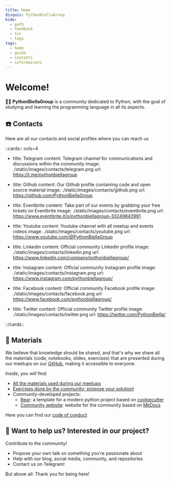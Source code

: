 ```yaml
---
title: Home
disquis: PythonBiellaGroup
hide:
  - path
  - feedback
  - toc
  - tags
tags:
  - home
  - guida
  - contatti
  - informazioni
---
```


# Welcome!

👨‍💻 **PythonBiellaGroup** is a community dedicated to Python, with the goal of studying and learning the programming language in all its aspects.

## ☎️ Contacts

Here are all our contacts and social profiles where you can reach us

::cards:: cols=4

- title: Telegram
  content: Telegram channel for communications and discussions within the community
  image: ./static/images/contacts/telegram.png
  url: https://t.me/pythonbiellagroup

- title: Github
  content: Our Github profile containing code and open source material
  image: ./static/images/contacts/github.png
  url: https://github.com/PythonBiellaGroup

- title: Eventbrite
  content: Take part of our events by grabbing your free tickets on Eventbrite
  image: ./static/images/contacts/eventbrite.png
  url: https://www.eventbrite.it/o/pythonbiellagroup-33249843991

- title: Youtube
  content: Youtube channel with all meetup and events videos
  image: ./static/images/contacts/youtube.png
  url: https://www.youtube.com/@PythonBiellaGroup

- title: Linkedin
  content: Official community Linkedin profile
  image: ./static/images/contacts/linkedin.png
  url: https://www.linkedin.com/company/pythonbiellagroup/

- title: Instagram
  content: Official community Instagram profile
  image: ./static/images/contacts/instagram.png
  url: https://www.instagram.com/pythonbiellagroup/

- title: Facebook
  content: Official community Facebook profile
  image: ./static/images/contacts/facebook.png
  url: https://www.facebook.com/pythonbiellagroup/

- title: Twitter
  content: Official community Twitter profile
  image: ./static/images/contacts/twitter.png
  url: https://twitter.com/PythonBiella/

::/cards::

## 🚀 Materials

We believe that knowledge should be shared, and that's why we share all the materials (code, notebooks, slides, exercises) that are presented during our meetups on our [GitHub](https://github.com/PythonBiellaGroup), making it accessible to everyone.

Inside, you will find:

- [All the materials used during our meetups](https://github.com/PythonBiellaGroup/MaterialeSerate)
- [Exercises done by the community; propose your solution!](https://github.com/PythonBiellaGroup/Esercizi)
- Community-developed projects:
  - [Bear](https://github.com/PythonBiellaGroup/Bear): a template for a modern python project based on [cookiecutter](https://cookiecutter.readthedocs.io/en/stable/)
  - [Community website](https://github.com/PythonBiellaGroup/website): website for the community based on [MkDocs](https://mkdocs.readthedocs.io/en/stable/)

Here you can find our [code of conduct](code_conduct.md)

## 🤲 Want to help us? Interested in our project?

Contribute to the community!

- Propose your own talk on something you're passionate about
- Help with our blog, social media, community, and repositories
- Contact us on Telegram!

But above all: Thank you for being here!
